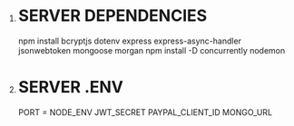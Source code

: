 
1.  # SERVER DEPENDENCIES

    npm install bcryptjs dotenv express express-async-handler jsonwebtoken mongoose morgan
    npm install -D concurrently nodemon

2.  # SERVER .ENV

    PORT =
    NODE_ENV
    JWT_SECRET
    PAYPAL_CLIENT_ID
    MONGO_URL
